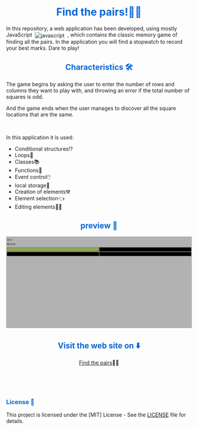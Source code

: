 <h1 align="center" style="color: #0366d6;">
   Find the pairs!🎴🎴
</h1>

<p>
  In this repository, a web application has been developed, using mostly JavaScript &nbsp<img src="https://svgshare.com/i/1B7Y.svg" alt="javascript" width="20" height="20" align="center"/> &nbsp, which contains the classic memory game of finding all the pairs. In the application you will find a stopwatch to record your best marks. Dare to play!
</p>

<h2 align="center" style="color: #0366d6;">
   Characteristics 🛠️
</h2>

<p>The game begins by asking the user to enter the number of rows and columns they want to play with, and throwing an error if the total number of squares is odd.</p>
<p>And the game ends when the user manages to discover all the square locations that are the same.</p>
<br>
<p>In this application it is used:</p>
<ul>
   <li>Conditional structures⁉️</li>
   <li>Loops🔄</li>
   <li>Classes📚</li>
   <li>Functions🐶</li>
   <li>Event control🖱️</li>
   <li>local storage📂</li>
   <li>Creation of elements⚒️</li>
   <li>Element selection👈</li>
   <li>Editing elements🧑‍🏭</li>
</ul>

<h2 align="center" style="color: #0366d6;">
   preview 📸
</h2>

<img src="preview/Find the pairs.png" alt="Banner"/>

<h2 align="center" style="color: #0366d6;">
   Visit the web site on ⬇️
</h2>

<p align="center"><a align="center" href="https://mariohb25.github.io/Memory-game.-Find-the-pairs/">Find the pairs</a>🎴🎴</p>

<br><br><br>

<h3 style="color: #0366d6;">
   License 📜
</h3>

This project is licensed under the [MIT] License - See the [LICENSE](LICENSE) file for details.
